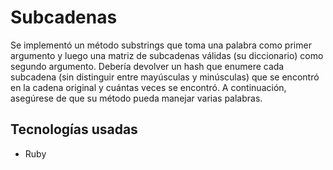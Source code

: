 # Subcadenas

Se implementó un método substrings que toma una palabra como primer argumento y luego una matriz de subcadenas válidas (su diccionario) como segundo argumento. Debería devolver un hash que enumere cada subcadena (sin distinguir entre mayúsculas y minúsculas) que se encontró en la cadena original y cuántas veces se encontró. A continuación, asegúrese de que su método pueda manejar varias palabras.

## Tecnologías usadas

- Ruby
